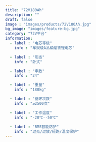 ```yaml
---
title: "72V180Ah"
description: ""
draft: false
image : "images/products/72V180Ah.jpg"
bg_image: "images/feature-bg.jpg"
category: "72V平台" 
information:
  - label : "电芯等级"
    info : "车规级A品磷酸铁锂电芯"

  - label : "形态"
    info : "卧式"

  - label : "串数"
    info : "24"

  - label : "重量"
    info : "180kg"

  - label : "循环次数"
    info : "≥2500次"

  - label : "工作温度"
    info : "-20℃--50℃"
    
  - label : "BMS智能防护"
    info : "过充/过放/短路/温度保护"
---
```


